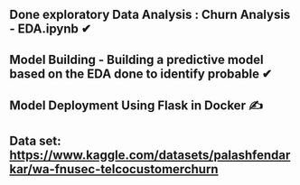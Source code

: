 ## Done exploratory Data Analysis : Churn Analysis - EDA.ipynb &#x2714; 
## Model Building - Building a predictive model based on the EDA done to identify probable  &#x2714;
## Model Deployment Using Flask in Docker &#x270d;
## Data set: https://www.kaggle.com/datasets/palashfendarkar/wa-fnusec-telcocustomerchurn
